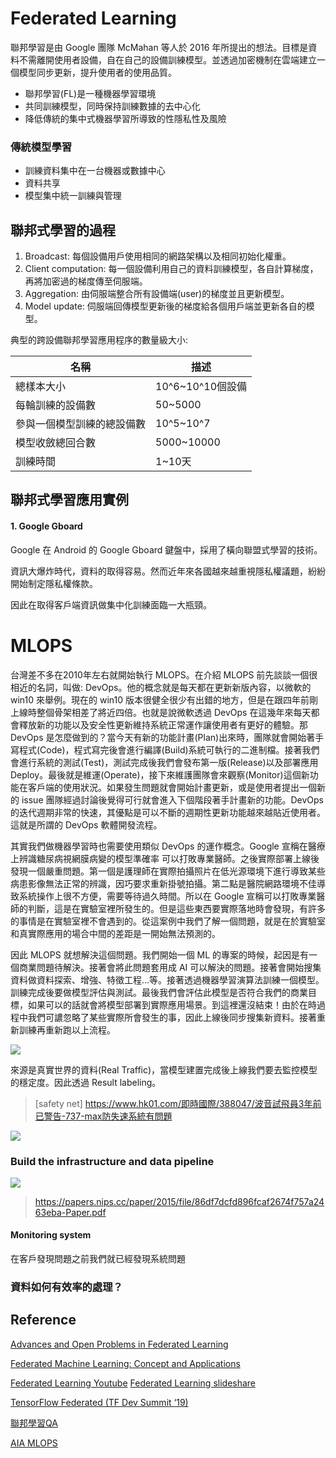 # Federated Learning
聯邦學習是由 Google 團隊 McMahan 等人於 2016 年所提出的想法。目標是資料不需離開使用者設備，自在自己的設備訓練模型。並透過加密機制在雲端建立一個模型同步更新，提升使用者的使用品質。

- 聯邦學習(FL)是一種機器學習環境
- 共同訓練模型，同時保持訓練數據的去中心化
- 降低傳統的集中式機器學習所導致的性隱私性及風險

### 傳統模型學習
- 訓練資料集中在一台機器或數據中心
- 資料共享
- 模型集中統一訓練與管理


## 聯邦式學習的過程 
1. Broadcast: 每個設備用戶使用相同的網路架構以及相同初始化權重。
2. Client computation: 每一個設備利用自己的資料訓練模型，各自計算梯度，再將加密過的梯度傳至伺服端。
3. Aggregation: 由伺服端整合所有設備端(user)的梯度並且更新模型。
4. Model update: 伺服端回傳模型更新後的梯度給各個用戶端並更新各自的模型。

典型的跨設備聯邦學習應用程序的數量級大小:

| 名稱                       | 描述             |
|----------------------------|------------------|
| 總樣本大小                 | 10^6~10^10個設備 |
| 每輪訓練的設備數           | 50~5000          |
| 參與一個模型訓練的總設備數 | 10^5~10^7        |
| 模型收斂總回合數           | 5000~10000       |
| 訓練時間                   | 1~10天           |

## 聯邦式學習應用實例
#### 1. Google Gboard
Google 在 Android 的 Google Gboard 鍵盤中，採用了橫向聯盟式學習的技術。

資訊大爆炸時代，資料的取得容易。然而近年來各國越來越重視隱私權議題，紛紛開始制定隱私權條款。

因此在取得客戶端資訊做集中化訓練面臨一大瓶頸。

# MLOPS
台灣差不多在2010年左右就開始執行 MLOPS。在介紹 MLOPS 前先談談一個很相近的名詞，叫做: DevOps。他的概念就是每天都在更新新版內容，以微軟的 win10 來舉例。現在的 win10 版本很健全很少有出錯的地方，但是在跟四年前剛上線時整個骨架相差了將近四倍。也就是說微軟透過 DevOps 在這幾年來每天都會釋放新的功能以及安全性更新維持系統正常運作讓使用者有更好的體驗。那 DevOps 是怎麼做到的？當今天有新的功能計畫(Plan)出來時，團隊就會開始著手寫程式(Code)，程式寫完後會進行編譯(Build)系統可執行的二進制檔。接著我們會進行系統的測試(Test)，測試完成後我們會發布第一版(Release)以及部署應用 Deploy。最後就是維運(Operate)，接下來維護團隊會來觀察(Monitor)這個新功能在客戶端的使用狀況。如果發生問題就會開始計畫更新，或是使用者提出一個新的 issue 團隊經過討論後覺得可行就會進入下個階段著手計畫新的功能。DevOps 的迭代週期非常的快速，其優點是可以不斷的週期性更新功能越來越貼近使用者。這就是所謂的 DevOps 軟體開發流程。

其實我們做機器學習時也需要使用類似 DevOps 的運作概念。Google 宣稱在醫療上辨識糖尿病視網膜病變的模型準確率
可以打敗專業醫師。之後實際部署上線後發現一個嚴重問題。第一個是護理師在實際拍攝照片在低光源環境下進行導致某些病患影像無法正常的辨識，因巧要求重新掛號拍攝。第二點是醫院網路環境不佳導致系統操作上很不方便，需要等待過久時間。所以在 Google 宣稱可以打敗專業醫師的判斷，這是在實驗室裡所發生的。但是這些東西要實際落地時會發現，有許多的事情是在實驗室裡不會遇到的。從這案例中我們了解一個問題，就是在於實驗室和真實際應用的場合中間的差距是一開始無法預測的。

因此 MLOPS 就想解決這個問題。我們開始一個 ML 的專案的時候，起因是有一個商業問題待解決。接著會將此問題套用成 AI 可以解決的問題。接著會開始搜集資料做資料探索、增強、特徵工程...等。接著透過機器學習演算法訓練一個模型。訓練完成後要做模型評估與測試。最後我們會評估此模型是否符合我們的商業目標，如果可以的話就會將模型部署到實際應用場景。到這裡還沒結束！由於在時過程中我們可譨忽略了某些實際所會發生的事，因此上線後同步搜集新資料。接著重新訓練再重新跑以上流程。

![](https://i.imgur.com/b7VHXHC.png)

來源是真實世界的資料(Real Traffic)，當模型建置完成後上線我們要去監控模型的穩定度。因此透過 Result labeling。

> [safety net] https://www.hk01.com/即時國際/388047/波音試飛員3年前已警告-737-max防失速系統有問題

![](https://i.imgur.com/TwvTc82.png)

### Build the infrastructure and data pipeline

![](https://i.imgur.com/cEs7IzL.png)

> https://papers.nips.cc/paper/2015/file/86df7dcfd896fcaf2674f757a2463eba-Paper.pdf

#### Monitoring system
在客戶發現問題之前我們就已經發現系統問題

### 資料如何有效率的處理？

## Reference
[Advances and Open Problems in Federated Learning](https://arxiv.org/abs/1912.04977?fbclid=IwAR1G1Uq_y0whcQDplpRNqPZAuv2an8mQhFkxUrS9f4-4hO4rs7_VsJ2dG60)

[Federated Machine Learning: Concept and Applications](https://arxiv.org/abs/1902.04885)

[Federated Learning Youtube](https://www.youtube.com/watch?v=xJkY3ehX_MI)
[Federated Learning slideshare](https://www.slideshare.net/Hadoop_Summit/federated-learning-137561677)

[TensorFlow Federated (TF Dev Summit ‘19)](https://www.youtube.com/watch?v=1YbPmkChcbo)

[聯邦學習QA](https://www.ithome.com.tw/news/138577)

[AIA MLOPS](https://drive.google.com/file/d/13hblrOdk2g1n7GBH8rbMtx0rIwNujlb1/view)